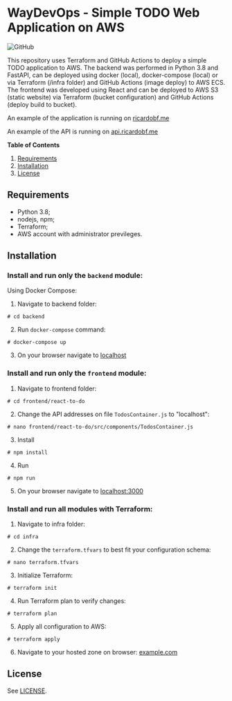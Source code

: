 # WayDevOps - Simple TODO Web Application on AWS

![GitHub](https://img.shields.io/github/license/ricardobf/waydevops)

This repository uses Terraform and GitHub Actions to deploy a simple TODO application to AWS.
The backend was performed in Python 3.8 and FastAPI, can be deployed using docker (local),
docker-compose (local) or via Terraform (/infra folder) and GitHub Actions (image deploy) to AWS ECS. 
The frontend was developed using React and can be deployed to AWS S3 (static website) via Terraform 
(bucket configuration) and GitHub Actions (deploy build to bucket).

An example of the application is running on [ricardobf.me](http://ricardobf.me)

An example of the API is running on [api.ricardobf.me](http://api.ricardobf.me)

**Table of Contents**

1. [Requirements](#requirements)
1. [Installation](#installation)
1. [License](#license)

## Requirements

- Python 3.8;
- nodejs, npm;
- Terraform;
- AWS account with administrator previleges.

## Installation

### Install and run only the `backend` module:

Using Docker Compose:

1. Navigate to backend folder:
```shell
# cd backend
```

2. Run `docker-compose` command:
```shell
# docker-compose up
```

3. On your browser navigate to [localhost](http://localhost)

### Install and run only the `frontend` module:

1. Navigate to frontend folder:
```shell
# cd frontend/react-to-do
```

2. Change the API addresses on file `TodosContainer.js` to "localhost":
```shell
# nano frontend/react-to-do/src/components/TodosContainer.js
```

3. Install
```shell
# npm install
```

4. Run
```shell
# npm run
```

5. On your browser navigate to [localhost:3000](http://localhost:3000)


### Install and run all modules with Terraform:

1. Navigate to infra folder:
```shell
# cd infra
```

2. Change the `terraform.tfvars` to best fit your configuration schema:
```shell
# nano terraform.tfvars
```

3. Initialize Terraform:
```shell
# terraform init
```

4. Run Terraform plan to verify changes:
```shell
# terraform plan
```

5. Apply all configuration to AWS:
```shell
# terraform apply
```

6. Navigate to your hosted zone on browser: [example.com](http://example.com)



## License

See [LICENSE](https://github.com/ricardobf/waydevops/LICENSE).
